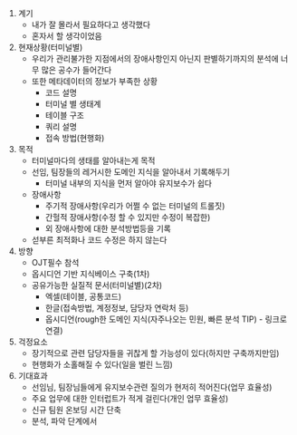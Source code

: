 1. 계기
	- 내가 잘 몰라서 필요하다고 생각했다
	- 혼자서 할 생각이었음
2. 현재상황(터미널별)
	- 우리가 관리불가한 지점에서의 장애사항인지 아닌지 판별하기까지의 분석에 너무 많은 공수가 들어간다
	- 또한 메타데이터의 정보가 부족한 상황
		- 코드 설명
		- 터미널 별 생태계
		- 테이블 구조
		- 쿼리 설명
		- 접속 방법(현행화)
3. 목적
	- 터미널마다의 생태를 알아내는게 목적
	- 선임, 팀장들의 레거시한 도메인 지식을 알아내서 기록해두기
		- 터미널 내부의 지식을 먼저 알아야 유지보수가 쉽다 
	- 장애사항
		- 주기적 장애사항(우리가 어쩔 수 없는 터미널의 트롤짓)
		- 간헐적 장애사항(수정 할 수 있지만 수정이 복잡한)
		- 외 장애사항에 대한 분석방법등을 기록
	- 섣부른 최적화나 코드 수정은 하지 않는다
4. 방향
	- OJT필수 참석
	- 옵시디언 기반 지식베이스 구축(1차)
	- 공유가능한 실질적 문서(터미널별)(2차)
		- 엑셀(테이블, 공통코드)
		- 한글(접속방법, 계정정보, 담당자 연락처 등)
		- 옵시디언(rough한 도메인 지식(자주나오는 민원, 빠른 분석 TIP) - 링크로 연결)
5. 걱정요소
	- 장기적으로 관련 담당자들을 귀찮게 할 가능성이 있다(하지만 구축까지만임)
	- 현행화가 소홀해질 수 있다(일을 벌린 느낌)
6. 기대효과
	- 선임님, 팀장님들에게 유지보수관련 질의가 현저히 적어진다(업무 효율성)
	- 주요 업무에 대한 인터럽트가 적게 걸린다(개인 업무 효율성)
	- 신규 팀원 온보딩 시간 단축
	- 분석, 파악 단계에서 